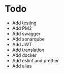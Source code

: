 # Todo

* Add testing
* Add PM2
* Add swagger
* Add sonarqube
* Add JWT
* Add translation
* Add docker
* Add eslint and prettier
* Add alias